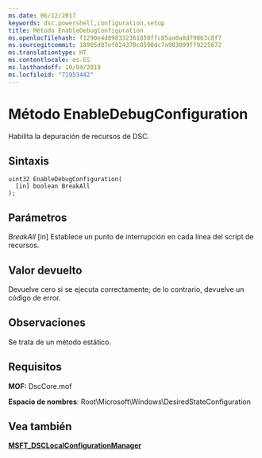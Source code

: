 ```yaml
---
ms.date: 06/12/2017
keywords: dsc,powershell,configuration,setup
title: Método EnableDebugConfiguration
ms.openlocfilehash: f1290e4d898332361850ffc85aa0a8d79863c8f7
ms.sourcegitcommit: 18985d07ef024378c8590dc7a983099ff9225672
ms.translationtype: HT
ms.contentlocale: es-ES
ms.lasthandoff: 10/04/2019
ms.locfileid: "71953442"
---
```

# <a name="enabledebugconfiguration-method"></a>Método EnableDebugConfiguration

Habilita la depuración de recursos de DSC.

## <a name="syntax"></a>Sintaxis

```mof
uint32 EnableDebugConfiguration(
  [in] boolean BreakAll
);
```

## <a name="parameters"></a>Parámetros

*BreakAll* \[in\] Establece un punto de interrupción en cada línea del script de recursos.

## <a name="return-value"></a>Valor devuelto

Devuelve cero si se ejecuta correctamente; de lo contrario, devuelve un código de error.

## <a name="remarks"></a>Observaciones

Se trata de un método estático.

## <a name="requirements"></a>Requisitos

**MOF:** DscCore.mof

**Espacio de nombres**: Root\Microsoft\Windows\DesiredStateConfiguration

## <a name="see-also"></a>Vea también

[**MSFT_DSCLocalConfigurationManager**](msft-dsclocalconfigurationmanager.md)
